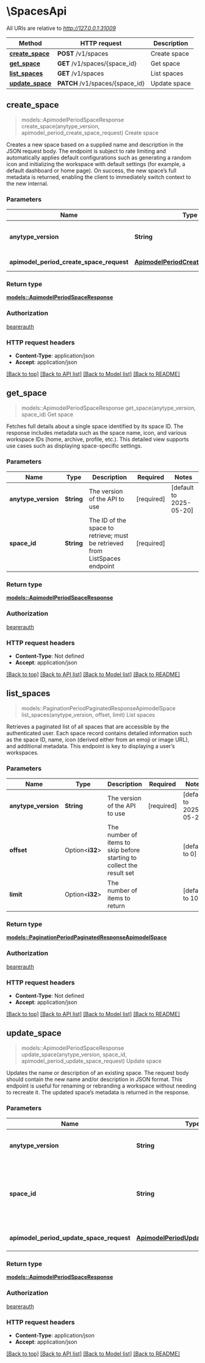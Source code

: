 # \SpacesApi

All URIs are relative to *http://127.0.0.1:31009*

Method | HTTP request | Description
------------- | ------------- | -------------
[**create_space**](SpacesApi.md#create_space) | **POST** /v1/spaces | Create space
[**get_space**](SpacesApi.md#get_space) | **GET** /v1/spaces/{space_id} | Get space
[**list_spaces**](SpacesApi.md#list_spaces) | **GET** /v1/spaces | List spaces
[**update_space**](SpacesApi.md#update_space) | **PATCH** /v1/spaces/{space_id} | Update space



## create_space

> models::ApimodelPeriodSpaceResponse create_space(anytype_version, apimodel_period_create_space_request)
Create space

Creates a new space based on a supplied name and description in the JSON request body. The endpoint is subject to rate limiting and automatically applies default configurations such as generating a random icon and initializing the workspace with default settings (for example, a default dashboard or home page). On success, the new space’s full metadata is returned, enabling the client to immediately switch context to the new internal.

### Parameters


Name | Type | Description  | Required | Notes
------------- | ------------- | ------------- | ------------- | -------------
**anytype_version** | **String** | The version of the API to use | [required] |[default to 2025-05-20]
**apimodel_period_create_space_request** | [**ApimodelPeriodCreateSpaceRequest**](ApimodelPeriodCreateSpaceRequest.md) | The space to create | [required] |

### Return type

[**models::ApimodelPeriodSpaceResponse**](apimodel.SpaceResponse.md)

### Authorization

[bearerauth](../README.md#bearerauth)

### HTTP request headers

- **Content-Type**: application/json
- **Accept**: application/json

[[Back to top]](#) [[Back to API list]](../README.md#documentation-for-api-endpoints) [[Back to Model list]](../README.md#documentation-for-models) [[Back to README]](../README.md)


## get_space

> models::ApimodelPeriodSpaceResponse get_space(anytype_version, space_id)
Get space

Fetches full details about a single space identified by its space ID. The response includes metadata such as the space name, icon, and various workspace IDs (home, archive, profile, etc.). This detailed view supports use cases such as displaying space-specific settings.

### Parameters


Name | Type | Description  | Required | Notes
------------- | ------------- | ------------- | ------------- | -------------
**anytype_version** | **String** | The version of the API to use | [required] |[default to 2025-05-20]
**space_id** | **String** | The ID of the space to retrieve; must be retrieved from ListSpaces endpoint | [required] |

### Return type

[**models::ApimodelPeriodSpaceResponse**](apimodel.SpaceResponse.md)

### Authorization

[bearerauth](../README.md#bearerauth)

### HTTP request headers

- **Content-Type**: Not defined
- **Accept**: application/json

[[Back to top]](#) [[Back to API list]](../README.md#documentation-for-api-endpoints) [[Back to Model list]](../README.md#documentation-for-models) [[Back to README]](../README.md)


## list_spaces

> models::PaginationPeriodPaginatedResponseApimodelSpace list_spaces(anytype_version, offset, limit)
List spaces

Retrieves a paginated list of all spaces that are accessible by the authenticated user. Each space record contains detailed information such as the space ID, name, icon (derived either from an emoji or image URL), and additional metadata. This endpoint is key to displaying a user’s workspaces.

### Parameters


Name | Type | Description  | Required | Notes
------------- | ------------- | ------------- | ------------- | -------------
**anytype_version** | **String** | The version of the API to use | [required] |[default to 2025-05-20]
**offset** | Option<**i32**> | The number of items to skip before starting to collect the result set |  |[default to 0]
**limit** | Option<**i32**> | The number of items to return |  |[default to 100]

### Return type

[**models::PaginationPeriodPaginatedResponseApimodelSpace**](pagination.PaginatedResponse-apimodel_Space.md)

### Authorization

[bearerauth](../README.md#bearerauth)

### HTTP request headers

- **Content-Type**: Not defined
- **Accept**: application/json

[[Back to top]](#) [[Back to API list]](../README.md#documentation-for-api-endpoints) [[Back to Model list]](../README.md#documentation-for-models) [[Back to README]](../README.md)


## update_space

> models::ApimodelPeriodSpaceResponse update_space(anytype_version, space_id, apimodel_period_update_space_request)
Update space

Updates the name or description of an existing space. The request body should contain the new name and/or description in JSON format. This endpoint is useful for renaming or rebranding a workspace without needing to recreate it. The updated space’s metadata is returned in the response.

### Parameters


Name | Type | Description  | Required | Notes
------------- | ------------- | ------------- | ------------- | -------------
**anytype_version** | **String** | The version of the API to use | [required] |[default to 2025-05-20]
**space_id** | **String** | The ID of the space to update; must be retrieved from ListSpaces endpoint | [required] |
**apimodel_period_update_space_request** | [**ApimodelPeriodUpdateSpaceRequest**](ApimodelPeriodUpdateSpaceRequest.md) | The space details to update | [required] |

### Return type

[**models::ApimodelPeriodSpaceResponse**](apimodel.SpaceResponse.md)

### Authorization

[bearerauth](../README.md#bearerauth)

### HTTP request headers

- **Content-Type**: application/json
- **Accept**: application/json

[[Back to top]](#) [[Back to API list]](../README.md#documentation-for-api-endpoints) [[Back to Model list]](../README.md#documentation-for-models) [[Back to README]](../README.md)

